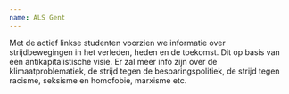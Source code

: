 ```yaml
---
name: ALS Gent
---
```


Met de actief linkse studenten voorzien we informatie over strijdbewegingen in het verleden, heden en de toekomst. Dit op basis van een antikapitalistische visie. Er zal meer info zijn over de klimaatproblematiek, de strijd tegen de besparingspolitiek, de strijd tegen racisme, seksisme en homofobie, marxisme etc.
